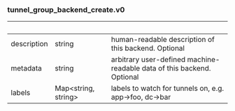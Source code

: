 
### tunnel_group_backend_create.v0

| &nbsp; | &nbsp; | &nbsp; |
|---|---|---|
| description | string | human-readable description of this backend. Optional |
| metadata | string | arbitrary user-defined machine-readable data of this backend. Optional |
| labels | Map&lt;string, string&gt; | labels to watch for tunnels on, e.g. app->foo, dc->bar |